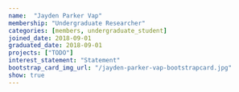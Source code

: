 ```yaml
---
name:  "Jayden Parker Vap"
membership: "Undergraduate Researcher"
categories: [members, undergraduate_student]
joined_date: 2018-09-01
graduated_date: 2018-09-01
projects: ["TODO"]
interest_statement: "Statement"
bootstrap_card_img_url: "/jayden-parker-vap-bootstrapcard.jpg"
show: true
---
```

